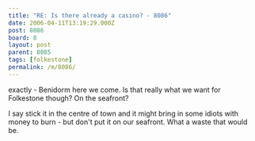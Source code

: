 ```yaml
---
title: "RE: Is there already a casino? - 8086"
date: 2006-04-11T13:19:29.000Z
post: 8086
board: 8
layout: post
parent: 8085
tags: [folkestone]
permalink: /m/8086/
---
```

exactly - Benidorm here we come. Is that really what we want for Folkestone though? On the seafront?

I say stick it in the centre of town and it might bring in some idiots with money to burn - but don't put it on our seafront. What a waste that would be.
